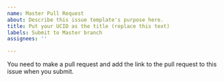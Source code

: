```yaml
---
name: Master Pull Request
about: Describe this issue template's purpose here.
title: Put your UCID as the title (replace this text)
labels: Submit to Master branch
assignees: ''

---
```


You need to make a pull request and add the link to the pull request to this issue when you submit.
